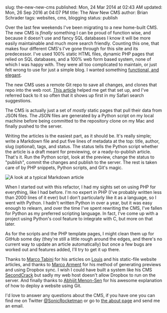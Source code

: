 slug: the-new-new-cms
published: Mon, 24 Mar 2014 at 02:43 AM
updated: Mon, 26 Sep 2016 at 04:07 PM
title: The <i>New</i> New CMS
author: Brian Schrader
tags: websites, cms, blogging
status: publish

Over the last few weekends I've been migrating to a new home-built CMS. The new CMS is _finally_ something I can be proud of function wise, and because it doesn't use and fancy SQL databases I know it will be more easily maintainable and much more search friendly. Counting this one, that makes four different CMS's I've gone through for this site and its predecessor. I've used 100% static HTML files, dynamic PHP pages that relied on SQL databases, and a 100% web form based system, none of which I was happy with. They were all too complicated to maintain, or just felt wrong to use for just a simple blog. I wanted something [functional, and elegant][codemonkey].

The new CMS uses a remote Git repo to save all changes, and clones that repo into the web root. [This article][git] helped me get that set up, and I've referred back to it so often that it shows up first in my Safari search suggestions. 

The CMS is actually just a set of *mostly* static pages that pull their data from JSON files. The JSON files are generated by a Python script on my local machine before being committed to the repository clone on my Mac and finally pushed to the server. 

Writing the articles is the easiest part, as it should be. It's really simple; write a Markdown file and put five lines of metadata at the top: title, author, slug (optional), tags, and status. The status tells the Python script whether the article is a draft meant for previewing, or a ready-to-publish article. That's it. Run the Python script, look at the preview, change the status to "publish", commit the changes and publish to the server. The rest is taken care of by PHP snippets, Python scripts, and Git's magic.

<img class="image-center" src="http://brianschrader.com/images/blog/markdown-cms-preview.jpg" alt="A look at a typical Markdown article">

When I started out with this refactor, I had my sights set on using PHP for everything, like I had before. I'm no expert in PHP (I've probably written less than 2000 lines of it ever) but I don't particularly like it as a language, so I went with Python. I hadn't written Python in over a year, but it was easy enough to relearn, and over the time I've spent rewriting the CMS, I've fallen for Python as my preferred scripting language. In fact, I've come up with a project using Python's cool feature to integrate with C, but more on that later.

As for the scripts and the PHP template pages, I might clean them up for GitHub some day (they're still a little rough around the edges, and there's no current way to update an article automatically) but once a few bugs are worked out and features added, I'll try to get it up there. 

Thanks to [Marco Tabini][mt] for his articles on [Louis][louis] and his static-file website articles, and thanks to [Marco Arment][ma] for his method of generating previews and using Dropbox sync. I wish I could have built a system like his CMS [SecondCrack][sc] but sadly my web host doesn't allow Dropbox to run on the server. And finally thanks to [Abhijit Menon-Sen][git] for his awesome explanation of how to deploy a website using Git. 

I'd love to answer any questions about the CMS, if you have one you can find me on Twitter [@SonicRocketman][twitter] or go to [the about page][about] and send me an email. 


[git]: http://toroid.org/ams/git-website-howto 
[mt]: http://blog.tabini.ca/going-static/
[ma]: http://www.marco.org/about
[louis]: https://github.com/mtabini/louis
[sc]: http://www.marco.org/secondcrack
[twitter]: http://twitter.com/SonicRocketman
[about]: http://brianschrader.com/about/
[codemonkey]:http://en.wikipedia.org/wiki/Code_Monkey_(song)
